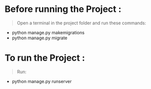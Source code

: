 # Before running the Project :
> Open a terminal in the project folder and run these commands:
* python manage.py makemigrations
* python manage.py migrate
# To run the Project :
> Run:
* python manage.py runserver
